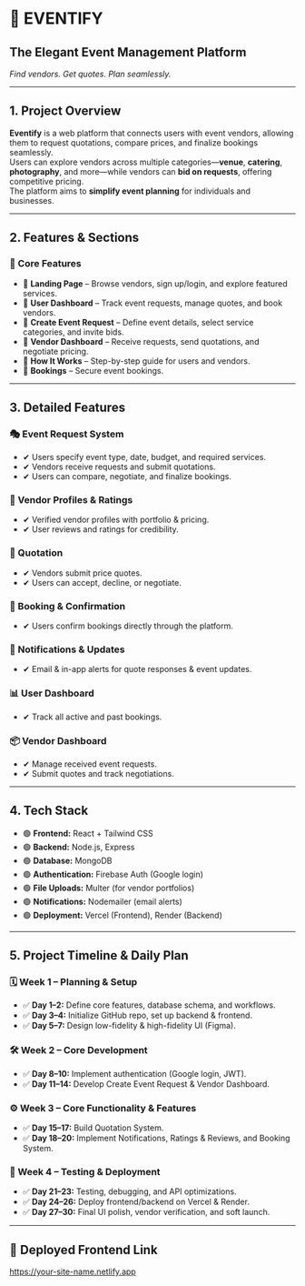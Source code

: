 # 🎉 EVENTIFY  
## The Elegant Event Management Platform  
*Find vendors. Get quotes. Plan seamlessly.*

---

## 1. Project Overview
**Eventify** is a web platform that connects users with event vendors, allowing them to request quotations, compare prices, and finalize bookings seamlessly.  
Users can explore vendors across multiple categories—**venue**, **catering**, **photography**, and more—while vendors can **bid on requests**, offering competitive pricing.  
The platform aims to **simplify event planning** for individuals and businesses.

---

## 2. Features & Sections

### 📌 Core Features
- 🔹 **Landing Page** – Browse vendors, sign up/login, and explore featured services.
- 🔹 **User Dashboard** – Track event requests, manage quotes, and book vendors.
- 🔹 **Create Event Request** – Define event details, select service categories, and invite bids.
- 🔹 **Vendor Dashboard** – Receive requests, send quotations, and negotiate pricing.
- 🔹 **How It Works** – Step-by-step guide for users and vendors.
- 🔹 **Bookings** – Secure event bookings.

---

## 3. Detailed Features

### 🎭 Event Request System
- ✔ Users specify event type, date, budget, and required services.
- ✔ Vendors receive requests and submit quotations.
- ✔ Users can compare, negotiate, and finalize bookings.

### 💼 Vendor Profiles & Ratings
- ✔ Verified vendor profiles with portfolio & pricing.
- ✔ User reviews and ratings for credibility.

### 📑 Quotation
- ✔ Vendors submit price quotes.
- ✔ Users can accept, decline, or negotiate.

### 📅 Booking & Confirmation
- ✔ Users confirm bookings directly through the platform.

### 🔔 Notifications & Updates
- ✔ Email & in-app alerts for quote responses & event updates.

### 📊 User Dashboard
- ✔ Track all active and past bookings.

### 📦 Vendor Dashboard
- ✔ Manage received event requests.
- ✔ Submit quotes and track negotiations.

---

## 4. Tech Stack

- 🟢 **Frontend:** React + Tailwind CSS  
- 🟢 **Backend:** Node.js, Express  
- 🟢 **Database:** MongoDB  
- 🟢 **Authentication:** Firebase Auth (Google login)  
- 🟢 **File Uploads:** Multer (for vendor portfolios)  
- 🟢 **Notifications:** Nodemailer (email alerts)  
- 🟢 **Deployment:** Vercel (Frontend), Render (Backend)

---

## 5. Project Timeline & Daily Plan

### 🗓️ Week 1 – Planning & Setup
- ✅ **Day 1–2:** Define core features, database schema, and workflows.
- ✅ **Day 3–4:** Initialize GitHub repo, set up backend & frontend.
- ✅ **Day 5–7:** Design low-fidelity & high-fidelity UI (Figma).

### 🛠️ Week 2 – Core Development
- ✅ **Day 8–10:** Implement authentication (Google login, JWT).
- ✅ **Day 11–14:** Develop Create Event Request & Vendor Dashboard.

### ⚙️ Week 3 – Core Functionality & Features
- ✅ **Day 15–17:** Build Quotation System.
- ✅ **Day 18–20:** Implement Notifications, Ratings & Reviews, and Booking System.

### 🚀 Week 4 – Testing & Deployment
- ✅ **Day 21–23:** Testing, debugging, and API optimizations.
- ✅ **Day 24–26:** Deploy frontend/backend on Vercel & Render.
- ✅ **Day 27–30:** Final UI polish, vendor verification, and soft launch.

---


## 🚀 Deployed Frontend Link
https://your-site-name.netlify.app
